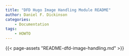 ```yaml
---
title: "DFD Hugo Image Handling Module README"
author: Daniel F. Dickinson
categories:
    - Documentation
tags:
    - HOWTO
---
```

{{< page-assets "README-dfd-image-handling.md" >}}